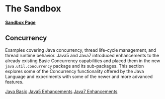 The Sandbox
===========

**[Sandbox Page](http://kimba74.github.io/sandbox)**

## Concurrency
Examples covering Java concurrency, thread life-cycle management, and thread runtime behavior. Java5 and
Java7 introduced enhancements to the already existing Basic Concurrency capabilities and placed them in
the new `java.util.concurrency` package and its sub-packages. This section explores some of the Concurrency
functionality offered by the Java Language and experiments with some of the newer and more advanced features.

[Java Basic](src/main/java/org/soabridge/reference/general/concurrency)
[Java5 Enhancements](src/main/java/org/soabridge/reference/java5/concurrency)
[Java7 Enhancements](src/main/java/org/soabridge/reference/java7/concurrency)

